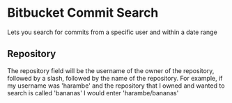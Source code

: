 # Bitbucket Commit Search
Lets you search for commits from a specific user and within a date range
## Repository
The repository field will be the username of the owner of the repository, followed by a slash, followed by the name of the repository. For example, if my username was 'harambe' and the repository that I owned and wanted to search is called 'bananas' I would enter 'harambe/bananas'
